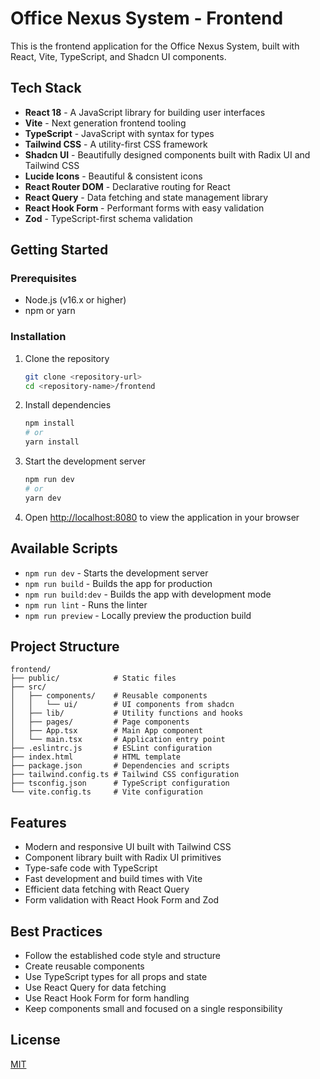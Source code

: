 # Office Nexus System - Frontend

This is the frontend application for the Office Nexus System, built with React, Vite, TypeScript, and Shadcn UI components.

## Tech Stack

- **React 18** - A JavaScript library for building user interfaces
- **Vite** - Next generation frontend tooling
- **TypeScript** - JavaScript with syntax for types
- **Tailwind CSS** - A utility-first CSS framework
- **Shadcn UI** - Beautifully designed components built with Radix UI and Tailwind CSS
- **Lucide Icons** - Beautiful & consistent icons
- **React Router DOM** - Declarative routing for React
- **React Query** - Data fetching and state management library
- **React Hook Form** - Performant forms with easy validation
- **Zod** - TypeScript-first schema validation

## Getting Started

### Prerequisites

- Node.js (v16.x or higher)
- npm or yarn

### Installation

1. Clone the repository
   ```bash
   git clone <repository-url>
   cd <repository-name>/frontend
   ```

2. Install dependencies
   ```bash
   npm install
   # or
   yarn install
   ```

3. Start the development server
   ```bash
   npm run dev
   # or
   yarn dev
   ```

4. Open [http://localhost:8080](http://localhost:8080) to view the application in your browser

## Available Scripts

- `npm run dev` - Starts the development server
- `npm run build` - Builds the app for production
- `npm run build:dev` - Builds the app with development mode
- `npm run lint` - Runs the linter
- `npm run preview` - Locally preview the production build

## Project Structure

```
frontend/
├── public/            # Static files
├── src/
│   ├── components/    # Reusable components
│   │   └── ui/        # UI components from shadcn
│   ├── lib/           # Utility functions and hooks
│   ├── pages/         # Page components
│   ├── App.tsx        # Main App component
│   └── main.tsx       # Application entry point
├── .eslintrc.js       # ESLint configuration
├── index.html         # HTML template
├── package.json       # Dependencies and scripts
├── tailwind.config.ts # Tailwind CSS configuration
├── tsconfig.json      # TypeScript configuration
└── vite.config.ts     # Vite configuration
```

## Features

- Modern and responsive UI built with Tailwind CSS
- Component library built with Radix UI primitives
- Type-safe code with TypeScript
- Fast development and build times with Vite
- Efficient data fetching with React Query
- Form validation with React Hook Form and Zod

## Best Practices

- Follow the established code style and structure
- Create reusable components
- Use TypeScript types for all props and state
- Use React Query for data fetching
- Use React Hook Form for form handling
- Keep components small and focused on a single responsibility

## License

[MIT](LICENSE)
